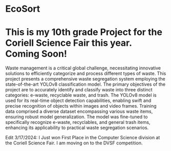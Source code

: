 # EcoSort

# This is my 10th grade Project for the Coriell Science Fair this year. Coming Soon!

Waste management is a critical global challenge, necessitating innovative solutions to efficiently categorize and process different types of waste. This project presents a comprehensive waste segregation system employing the state-of-the-art YOLOv8 classification model. The primary objectives of the project are to accurately identify and classify waste into three distinct categories: e-waste, recyclable waste, and trash. The YOLOv8 model is used for its real-time object detection capabilities, enabling swift and precise recognition of objects within images and video frames. Training data comprised a diverse dataset encompassing various waste items, ensuring robust model generalization. The model was fine-tuned to specifically recognize e-waste, recyclables, and general trash items, enhancing its applicability to practical waste segregation scenarios.

Edit 3/17/2024: I Just won First Place in the Computer Science division at the Coriell Science Fair. I am moving on to the DVSF competition.
